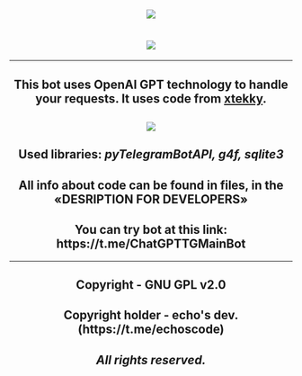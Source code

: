 <h1 align=center><img src="https://readme-typing-svg.herokuapp.com?font=Fira+Code&size=50&pause=1000&color=787878&center=true&vCenter=true&width=500&lines=ChatGPT+Telegram"></h1>
<h1 align=center><img src="https://github.com/echocomplex/main/assets/102752755/37dcfe2f-6894-4a83-b2a5-6558cd82484c"></h1>

--- 

<h2 align=center>This bot uses OpenAI GPT technology to handle your requests. It uses code from <a href="https://github.com/echocomplex/xtekky/gpt4free">xtekky</a>.</h2>

<h2 align=center><img src="https://github.com/echocomplex/main/assets/102752755/7e637063-2ec2-4ed2-a94d-992eb7343448"></h2>

<h2 align=center>Used libraries: <i>pyTelegramBotAPI, g4f, sqlite3</i></h2>

<h2 align=center>All info about code can be found in files, in the «DESRIPTION FOR DEVELOPERS»</h2>

<h2 align=center>You can try bot at this link: https://t.me/ChatGPTTGMainBot</h2>

---

<h2 align=center><b>Copyright - GNU GPL v2.0</b></h2>
<h2 align=center><b>Copyright holder - echo's dev. (https://t.me/echoscode)</b></h2>
<h2 align=center><b><i>All rights reserved.</i></b></h2>

